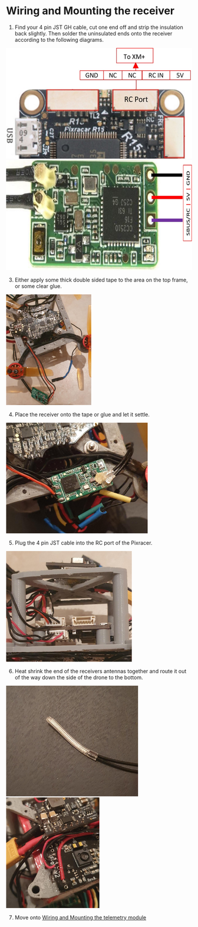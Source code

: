 # Wiring and Mounting the receiver

1. Find your 4 pin JST GH cable, cut one end off and strip the insulation back slightly. Then solder the uninsulated ends onto the receiver according to the following diagrams.

<img src="/./Images/Instructions/XM+.jpg" height="300"> <img src="/./Images/Instructions/XM+module.jpg" height="300">

3. Either apply some thick double sided tape to the area on the top frame, or some clear glue.

<img src="/./Images/Instructions/25.jpeg" height="300">

4. Place the receiver onto the tape or glue and let it settle.

<img src="/./Images/Instructions/25_2.jpeg" height="300">

5. Plug the 4 pin JST cable into the RC port of the Pixracer.

<img src="/./Images/Instructions/26.jpeg" height="300">

6. Heat shrink the end of the receivers antennas together and route it out of the way down the side of the drone to the bottom. 

<img src="/./Images/Instructions/rec.jpeg" height="300"> <img src="/./Images/Instructions/rec2.jpeg" height="300">

7. Move onto [Wiring and Mounting the telemetry module](./telem.md)
